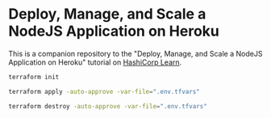 # Deploy, Manage, and Scale a NodeJS Application on Heroku

This is a companion repository to the "Deploy, Manage, and Scale a NodeJS Application on Heroku" tutorial
on [HashiCorp Learn](https://learn.hashicorp.com/tutorials/terraform/heroku-provider).

```bash
terraform init
```

```bash
terraform apply -auto-approve -var-file=".env.tfvars"
```

```bash
terraform destroy -auto-approve -var-file=".env.tfvars"
```

